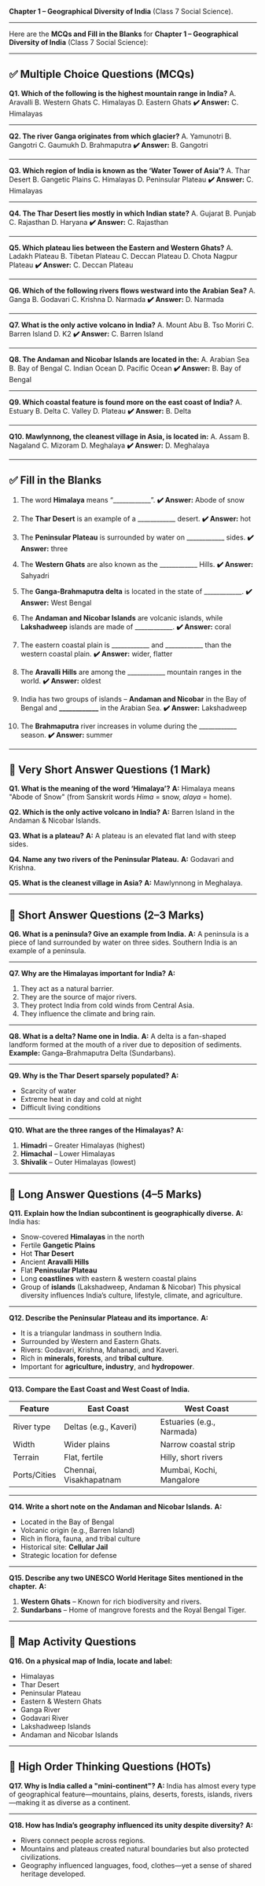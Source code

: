**Chapter 1 – Geographical Diversity of India** (Class 7 Social Science).

---
Here are the **MCQs and Fill in the Blanks** for **Chapter 1 – Geographical Diversity of India** (Class 7 Social Science):

---

## ✅ **Multiple Choice Questions (MCQs)**

**Q1. Which of the following is the highest mountain range in India?**
A. Aravalli
B. Western Ghats
C. Himalayas
D. Eastern Ghats
**✔️ Answer:** C. Himalayas

---

**Q2. The river Ganga originates from which glacier?**
A. Yamunotri
B. Gangotri
C. Gaumukh
D. Brahmaputra
**✔️ Answer:** B. Gangotri

---

**Q3. Which region of India is known as the ‘Water Tower of Asia’?**
A. Thar Desert
B. Gangetic Plains
C. Himalayas
D. Peninsular Plateau
**✔️ Answer:** C. Himalayas

---

**Q4. The Thar Desert lies mostly in which Indian state?**
A. Gujarat
B. Punjab
C. Rajasthan
D. Haryana
**✔️ Answer:** C. Rajasthan

---

**Q5. Which plateau lies between the Eastern and Western Ghats?**
A. Ladakh Plateau
B. Tibetan Plateau
C. Deccan Plateau
D. Chota Nagpur Plateau
**✔️ Answer:** C. Deccan Plateau

---

**Q6. Which of the following rivers flows westward into the Arabian Sea?**
A. Ganga
B. Godavari
C. Krishna
D. Narmada
**✔️ Answer:** D. Narmada

---

**Q7. What is the only active volcano in India?**
A. Mount Abu
B. Tso Moriri
C. Barren Island
D. K2
**✔️ Answer:** C. Barren Island

---

**Q8. The Andaman and Nicobar Islands are located in the:**
A. Arabian Sea
B. Bay of Bengal
C. Indian Ocean
D. Pacific Ocean
**✔️ Answer:** B. Bay of Bengal

---

**Q9. Which coastal feature is found more on the east coast of India?**
A. Estuary
B. Delta
C. Valley
D. Plateau
**✔️ Answer:** B. Delta

---

**Q10. Mawlynnong, the cleanest village in Asia, is located in:**
A. Assam
B. Nagaland
C. Mizoram
D. Meghalaya
**✔️ Answer:** D. Meghalaya

---

## ✅ **Fill in the Blanks**

1. The word **Himalaya** means “\_\_\_\_\_\_\_\_\_\_\_\_”.
   **✔️ Answer:** Abode of snow

2. The **Thar Desert** is an example of a \_\_\_\_\_\_\_\_\_\_\_\_ desert.
   **✔️ Answer:** hot

3. The **Peninsular Plateau** is surrounded by water on \_\_\_\_\_\_\_\_\_\_\_\_ sides.
   **✔️ Answer:** three

4. The **Western Ghats** are also known as the \_\_\_\_\_\_\_\_\_\_\_\_ Hills.
   **✔️ Answer:** Sahyadri

5. The **Ganga-Brahmaputra delta** is located in the state of \_\_\_\_\_\_\_\_\_\_\_\_.
   **✔️ Answer:** West Bengal

6. The **Andaman and Nicobar Islands** are volcanic islands, while **Lakshadweep** islands are made of \_\_\_\_\_\_\_\_\_\_\_\_.
   **✔️ Answer:** coral

7. The eastern coastal plain is \_\_\_\_\_\_\_\_\_\_\_\_ and \_\_\_\_\_\_\_\_\_\_\_\_ than the western coastal plain.
   **✔️ Answer:** wider, flatter

8. The **Aravalli Hills** are among the \_\_\_\_\_\_\_\_\_\_\_\_ mountain ranges in the world.
   **✔️ Answer:** oldest

9. India has two groups of islands – **Andaman and Nicobar** in the Bay of Bengal and **\_\_\_\_\_\_\_\_\_\_\_\_** in the Arabian Sea.
   **✔️ Answer:** Lakshadweep

10. The **Brahmaputra** river increases in volume during the \_\_\_\_\_\_\_\_\_\_\_\_ season.
    **✔️ Answer:** summer

---

## 📘 **Very Short Answer Questions (1 Mark)**

**Q1. What is the meaning of the word ‘Himalaya’?**
**A:** Himalaya means "Abode of Snow" (from Sanskrit words *Hima* = snow, *alaya* = home).

**Q2. Which is the only active volcano in India?**
**A:** Barren Island in the Andaman & Nicobar Islands.

**Q3. What is a plateau?**
**A:** A plateau is an elevated flat land with steep sides.

**Q4. Name any two rivers of the Peninsular Plateau.**
**A:** Godavari and Krishna.

**Q5. What is the cleanest village in Asia?**
**A:** Mawlynnong in Meghalaya.

---

## 📘 **Short Answer Questions (2–3 Marks)**

**Q6. What is a peninsula? Give an example from India.**
**A:** A peninsula is a piece of land surrounded by water on three sides. Southern India is an example of a peninsula.

---

**Q7. Why are the Himalayas important for India?**
**A:**

1. They act as a natural barrier.
2. They are the source of major rivers.
3. They protect India from cold winds from Central Asia.
4. They influence the climate and bring rain.

---

**Q8. What is a delta? Name one in India.**
**A:** A delta is a fan-shaped landform formed at the mouth of a river due to deposition of sediments.
**Example:** Ganga–Brahmaputra Delta (Sundarbans).

---

**Q9. Why is the Thar Desert sparsely populated?**
**A:**

* Scarcity of water
* Extreme heat in day and cold at night
* Difficult living conditions

---

**Q10. What are the three ranges of the Himalayas?**
**A:**

1. **Himadri** – Greater Himalayas (highest)
2. **Himachal** – Lower Himalayas
3. **Shivalik** – Outer Himalayas (lowest)

---

## 📘 **Long Answer Questions (4–5 Marks)**

**Q11. Explain how the Indian subcontinent is geographically diverse.**
**A:**
India has:

* Snow-covered **Himalayas** in the north
* Fertile **Gangetic Plains**
* Hot **Thar Desert**
* Ancient **Aravalli Hills**
* Flat **Peninsular Plateau**
* Long **coastlines** with eastern & western coastal plains
* Group of **islands** (Lakshadweep, Andaman & Nicobar)
  This physical diversity influences India’s culture, lifestyle, climate, and agriculture.

---

**Q12. Describe the Peninsular Plateau and its importance.**
**A:**

* It is a triangular landmass in southern India.
* Surrounded by Western and Eastern Ghats.
* Rivers: Godavari, Krishna, Mahanadi, and Kaveri.
* Rich in **minerals, forests**, and **tribal culture**.
* Important for **agriculture, industry**, and **hydropower**.

---

**Q13. Compare the East Coast and West Coast of India.**

| Feature      | East Coast             | West Coast                |
| ------------ | ---------------------- | ------------------------- |
| River type   | Deltas (e.g., Kaveri)  | Estuaries (e.g., Narmada) |
| Width        | Wider plains           | Narrow coastal strip      |
| Terrain      | Flat, fertile          | Hilly, short rivers       |
| Ports/Cities | Chennai, Visakhapatnam | Mumbai, Kochi, Mangalore  |

---

**Q14. Write a short note on the Andaman and Nicobar Islands.**
**A:**

* Located in the Bay of Bengal
* Volcanic origin (e.g., Barren Island)
* Rich in flora, fauna, and tribal culture
* Historical site: **Cellular Jail**
* Strategic location for defense

---

**Q15. Describe any two UNESCO World Heritage Sites mentioned in the chapter.**
**A:**

1. **Western Ghats** – Known for rich biodiversity and rivers.
2. **Sundarbans** – Home of mangrove forests and the Royal Bengal Tiger.

---

## 📘 **Map Activity Questions**

**Q16. On a physical map of India, locate and label:**

* Himalayas
* Thar Desert
* Peninsular Plateau
* Eastern & Western Ghats
* Ganga River
* Godavari River
* Lakshadweep Islands
* Andaman and Nicobar Islands

---

## 📘 **High Order Thinking Questions (HOTs)**

**Q17. Why is India called a "mini-continent"?**
**A:**
India has almost every type of geographical feature—mountains, plains, deserts, forests, islands, rivers—making it as diverse as a continent.

---

**Q18. How has India’s geography influenced its unity despite diversity?**
**A:**

* Rivers connect people across regions.
* Mountains and plateaus created natural boundaries but also protected civilizations.
* Geography influenced languages, food, clothes—yet a sense of shared heritage developed.
